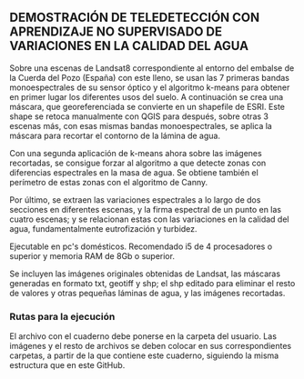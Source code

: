 ﻿## DEMOSTRACIÓN DE TELEDETECCIÓN CON APRENDIZAJE NO SUPERVISADO DE VARIACIONES EN LA CALIDAD DEL AGUA

Sobre una escenas de Landsat8 correspondiente al entorno del embalse de la Cuerda del Pozo (España) con este lleno, se usan las 7 primeras bandas monoespectrales de su sensor óptico y el algoritmo k-means para obtener en primer lugar los diferentes usos del suelo. A continuación se crea una máscara, que georeferenciada se convierte en un shapefile de ESRI. Este shape se retoca manualmente con QGIS para después, sobre otras 3 escenas más, con esas mismas bandas monoespectrales, se aplica la máscara para recortar el contorno de la lámina de agua.

Con una segunda aplicación de k-means ahora sobre las imágenes recortadas, se consigue forzar al algoritmo a que detecte zonas con diferencias espectrales en la masa de agua. Se obtiene también el perímetro de estas zonas con el algoritmo de Canny.

Por último, se extraen las variaciones espectrales a lo largo de dos secciones en diferentes escenas, y la firma espectral de un punto en las cuatro escenas; y se relacionan estas con las variaciones en la calidad del agua, fundamentalmente eutrofización y turbidez.


Ejecutable en pc's domésticos. Recomendado i5 de 4 procesadores o superior y memoria RAM de 8Gb o superior.

Se incluyen las imágenes originales obtenidas de Landsat, las máscaras generadas en formato txt, geotiff y shp; el shp editado para eliminar el resto de valores y otras pequeñas láminas de agua, y las imágenes recortadas.


### Rutas para la ejecución

El archivo con el cuaderno debe ponerse en la carpeta del usuario. 
Las imágenes y el resto de archivos se deben colocar en sus correspondientes carpetas, a partir de la que contiene este cuaderno, siguiendo la misma estructura que en este GitHub.

